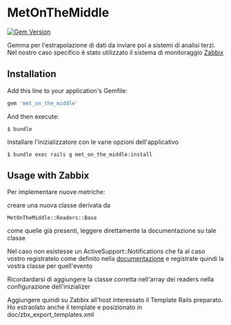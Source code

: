 # MetOnTheMiddle

[![Gem Version](https://badge.fury.io/rb/met_on_the_middle.png)](https://badge.fury.io/rb/met_on_the_middle)

Gemma per l'estrapolazione di dati da inviare poi a sistemi di analisi terzi.
Nel nostro caso specifico è stato utilizzato il sistema di monitoraggio [Zabbix](http://www.zabbix.com/)

## Installation

Add this line to your application's Gemfile:

```ruby
gem 'met_on_the_middle' 
```

And then execute:

    $ bundle
    
Installare l'inizializzatore con le varie opzioni dell'applicativo

    $ bundle exec rails g met_on_the_middle:install
      


## Usage with Zabbix

Per implementare nuove metriche:

creare una nuova classe derivata da

    MetOnTheMiddle::Readers::Base
    
come quelle già presenti, leggere direttamente la documentazione 
su tale classe

Nel caso non esistesse un ActiveSupport::Notifications che fa al caso vostro
registratelo come definito nella 
[documentazione](http://guides.rubyonrails.org/active_support_instrumentation.html)
 e registrate quindi la vostra classe per quell'evento
 
Ricordardarsi di aggiungere la classe corretta nell'array dei readers nella 
configurazione dell'inizializer
 
 
Aggiungere quindi su Zabbix all'host interessato il Template Rails preparato.
Ho estraolato anche il template e posizionato in doc/zbx_export_templates.xml

